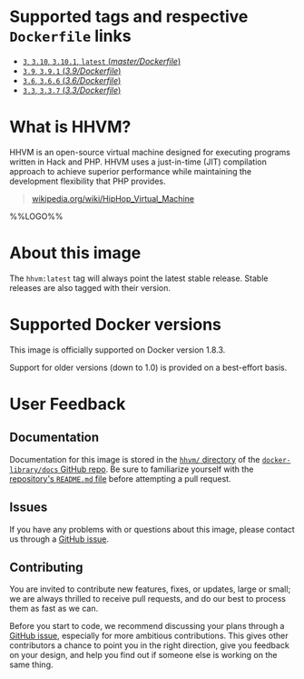 # Supported tags and respective `Dockerfile` links

-	[`3`, `3.10`, `3.10.1`, `latest` (*master/Dockerfile*)](https://github.com/baptistedonaux/docker-hhvm/blob/34672625d1b554c550dae80fb28af41e83a37b11/master/Dockerfile)
-	[`3.9`, `3.9.1` (*3.9/Dockerfile*)](https://github.com/baptistedonaux/docker-hhvm/blob/34672625d1b554c550dae80fb28af41e83a37b11/3.9/Dockerfile)
-	[`3.6`, `3.6.6` (*3.6/Dockerfile*)](https://github.com/baptistedonaux/docker-hhvm/blob/34672625d1b554c550dae80fb28af41e83a37b11/3.6/Dockerfile)
-	[`3.3`, `3.3.7` (*3.3/Dockerfile*)](https://github.com/baptistedonaux/docker-hhvm/blob/34672625d1b554c550dae80fb28af41e83a37b11/3.3/Dockerfile)

# What is HHVM?

HHVM is an open-source virtual machine designed for executing programs written in Hack and PHP. HHVM uses a just-in-time (JIT) compilation approach to achieve superior performance while maintaining the development flexibility that PHP provides.

> [wikipedia.org/wiki/HipHop_Virtual_Machine](https://en.wikipedia.org/wiki/HipHop_Virtual_Machine)

%%LOGO%%

# About this image

The `hhvm:latest` tag will always point the latest stable release. Stable releases are also tagged with their version.

# Supported Docker versions

This image is officially supported on Docker version 1.8.3.

Support for older versions (down to 1.0) is provided on a best-effort basis.

# User Feedback

## Documentation

Documentation for this image is stored in the [`hhvm/` directory](https://github.com/docker-library/docs/tree/master/hhvm) of the [`docker-library/docs` GitHub repo](https://github.com/docker-library/docs). Be sure to familiarize yourself with the [repository's `README.md` file](https://github.com/docker-library/docs/blob/master/README.md) before attempting a pull request.

## Issues

If you have any problems with or questions about this image, please contact us through a [GitHub issue](https://github.com/baptistedonaux/docker-hhvm/issues).

## Contributing

You are invited to contribute new features, fixes, or updates, large or small; we are always thrilled to receive pull requests, and do our best to process them as fast as we can.

Before you start to code, we recommend discussing your plans through a [GitHub issue](https://github.com/baptistedonaux/docker-hhvm/issues), especially for more ambitious contributions. This gives other contributors a chance to point you in the right direction, give you feedback on your design, and help you find out if someone else is working on the same thing.

